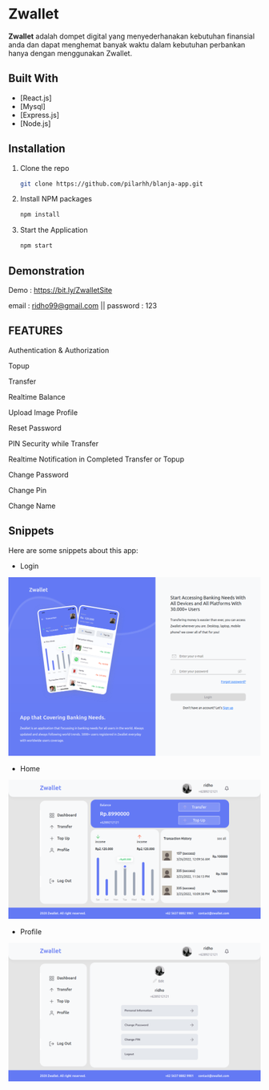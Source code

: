 # Zwallet

**Zwallet** adalah dompet digital yang menyederhanakan kebutuhan finansial anda dan dapat menghemat banyak waktu dalam kebutuhan perbankan hanya dengan menggunakan Zwallet.


## Built With

- [React.js]
- [Mysql]
- [Express.js]
- [Node.js]


## Installation

1. Clone the repo
   ```sh
   git clone https://github.com/pilarhh/blanja-app.git
   ```
2. Install NPM packages
   ```sh
   npm install
   ```
3. Start the Application
   ```sh
   npm start
   ```

## Demonstration

Demo : https://bit.ly/ZwalletSite

email : ridho99@gmail.com || password : 123


## FEATURES

Authentication & Authorization

Topup

Transfer

Realtime Balance

Upload Image Profile

Reset Password

PIN Security while Transfer

Realtime Notification in Completed Transfer or Topup

Change Password

Change Pin

Change Name

## Snippets

Here are some snippets about this app:

- Login

![Login](./src/assets/images/snippet3.png)

- Home

![Home](./src/assets/images/snippet1.png)

- Profile

![Profile](./src/assets/images/snippet2.png)


